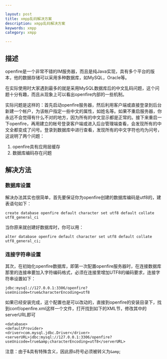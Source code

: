 ```yaml
---

layout: post
title: xmpp乱码解决方案
description: xmpp乱码解决方案
keywords: xmpp
category: xmpp

---
```



## 描述

openfire是一个非常不错的IM服务器，而且是纯Java实现，具有多个平台的版本，他的数据存储可以采用多种数据库，如MySQL，Oracle等。  

在实际使用时大家遇到最多的就是采用MySQL数据库后的中文乱码问题，这个问题十分有趣，而且从现象上可以看出openfire内部的一些机制。  

实际问题是这样的：首先启动openfire服务器，然后利用客户端或直接登录到后台新建一个帐户，为该帐户指定一些中文的属性，如姓名等。如果不重启服务器，你永远不会觉得有什么不对的地方，因为所有的中文显示都是正常的。接下来重启一下openfire，再用建立的帐号登录客户端或进入后台管理端查看，会发现所有的中文全都变成了问号。登录到数据库中进行查看，发现所有的中文字符也均为问号，这说明了两个问题：  

1. openfire具有应用层缓存
2. 数据库编码存在问题

## 解决方法

### 数据库设置

解决办法其实也很简单，首先要保证你为openfire创建的数据库编码是utf8的，建表语句如下：

	create database openfire default character set utf8 default collate utf8_general_ci

当你原来就创建好数据库时，你可以用：

 	alter database openfire default character set utf8 default collate utf8_general_ci;


### 连接字符串设置

其次，在初始化openfire数据库，即第一次配置openfire服务器时，在连接数据库那里的连接串要加入字符编码格式，必须在连接里增加UTF8的编码要求，连接字符串设置如下：

	jdbc:mysql://127.0.0.1:3306/openfire?useUnicode=true&characterEncoding=utf8

如果已经安装完成，这个配置也是可以改动的，直接到openfire的安装目录下，找到conf/openfire.xml这样一个文件，打开找到如下的XML节，修改其中的serverURL即可

	<database>
	<defaultProvider>
	<driver>com.mysql.jdbc.Driver</driver>
	<serverURL>jdbc:mysql://127.0.0.1:3306/openfire?useUnicode=true&amp;characterEncoding=utf8</serverURL>

注意：由于&具有特殊含义，因此原`&`符号必须被转义为`&amp`;

